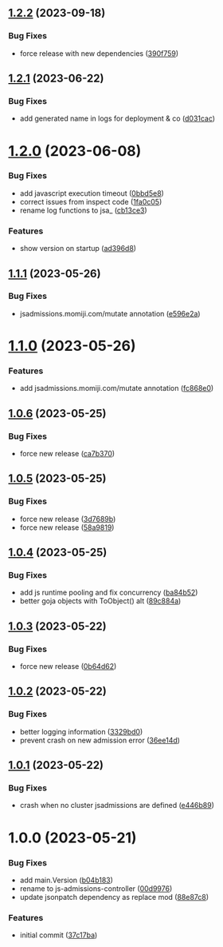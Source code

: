 ## [1.2.2](https://github.com/momiji/js-admissions-controller/compare/v1.2.1...v1.2.2) (2023-09-18)


### Bug Fixes

* force release with new dependencies ([390f759](https://github.com/momiji/js-admissions-controller/commit/390f7598837969713bd1ce5365ff95c9929cdd21))

## [1.2.1](https://github.com/momiji/js-admissions-controller/compare/v1.2.0...v1.2.1) (2023-06-22)


### Bug Fixes

* add generated name in logs for deployment & co ([d031cac](https://github.com/momiji/js-admissions-controller/commit/d031cacb57121a11b47296a5b008aba14ab3fb6c))

# [1.2.0](https://github.com/momiji/js-admissions-controller/compare/v1.1.1...v1.2.0) (2023-06-08)


### Bug Fixes

* add javascript execution timeout ([0bbd5e8](https://github.com/momiji/js-admissions-controller/commit/0bbd5e81506db756aee4827d62cfdcac94fb051a))
* correct issues from inspect code ([1fa0c05](https://github.com/momiji/js-admissions-controller/commit/1fa0c05628ea8a1b7c7b7cd043f289327c61a9e7))
* rename log functions to jsa_ ([cb13ce3](https://github.com/momiji/js-admissions-controller/commit/cb13ce364b96cc08df686f15be74ddcfda36f956))


### Features

* show version on startup ([ad396d8](https://github.com/momiji/js-admissions-controller/commit/ad396d887d30c8cbe9e16af6be7977f8530242be))

## [1.1.1](https://github.com/momiji/js-admissions-controller/compare/v1.1.0...v1.1.1) (2023-05-26)


### Bug Fixes

* jsadmissions.momiji.com/mutate annotation ([e596e2a](https://github.com/momiji/js-admissions-controller/commit/e596e2a4f33ff1eda5778aa9c18ff94b93011a8d))

# [1.1.0](https://github.com/momiji/js-admissions-controller/compare/v1.0.6...v1.1.0) (2023-05-26)


### Features

* add jsadmissions.momiji.com/mutate annotation ([fc868e0](https://github.com/momiji/js-admissions-controller/commit/fc868e02886f07c119b344bcf11623170561a61d))

## [1.0.6](https://github.com/momiji/js-admissions-controller/compare/v1.0.5...v1.0.6) (2023-05-25)


### Bug Fixes

* force new release ([ca7b370](https://github.com/momiji/js-admissions-controller/commit/ca7b3704b845fcead7d76478817b1f0697dc2edb))

## [1.0.5](https://github.com/momiji/js-admissions-controller/compare/v1.0.4...v1.0.5) (2023-05-25)


### Bug Fixes

* force new release ([3d7689b](https://github.com/momiji/js-admissions-controller/commit/3d7689bff16ccb2e0398d2e245bedb73b3fd619f))
* force new release ([58a9819](https://github.com/momiji/js-admissions-controller/commit/58a98198a138388ad6f0a0ddaf742a398fd90923))

## [1.0.4](https://github.com/momiji/js-admissions-controller/compare/v1.0.3...v1.0.4) (2023-05-25)


### Bug Fixes

* add js runtime pooling and fix concurrency ([ba84b52](https://github.com/momiji/js-admissions-controller/commit/ba84b52635db6a72a785af394841b75e1cce3b67))
* better goja objects with ToObject() alt ([89c884a](https://github.com/momiji/js-admissions-controller/commit/89c884acc0dbd4ee9d2cc4cbb004db5c90ca77e2))

## [1.0.3](https://github.com/momiji/js-admissions-controller/compare/v1.0.2...v1.0.3) (2023-05-22)


### Bug Fixes

* force new release ([0b64d62](https://github.com/momiji/js-admissions-controller/commit/0b64d629dba181b40ac8d4cef0cc2eb592ae4e42))

## [1.0.2](https://github.com/momiji/js-admissions-controller/compare/v1.0.1...v1.0.2) (2023-05-22)


### Bug Fixes

* better logging information ([3329bd0](https://github.com/momiji/js-admissions-controller/commit/3329bd051250b74d1228f1f3f827d26ea4f78196))
* prevent crash on new admission error ([36ee14d](https://github.com/momiji/js-admissions-controller/commit/36ee14dcb16a4054daf8c261df1ff686f6fd4086))

## [1.0.1](https://github.com/momiji/js-admissions-controller/compare/v1.0.0...v1.0.1) (2023-05-22)


### Bug Fixes

* crash when no cluster jsadmissions are defined ([e446b89](https://github.com/momiji/js-admissions-controller/commit/e446b89213a610e29b6298ae0d5a876378e5215f))

# 1.0.0 (2023-05-21)


### Bug Fixes

* add main.Version ([b04b183](https://github.com/momiji/js-admissions-controller/commit/b04b1838c6ae522c7943a986351ee09cf747ad03))
* rename to js-admissions-controller ([00d9976](https://github.com/momiji/js-admissions-controller/commit/00d9976f41792531acde2e5a4f84870919cd047b))
* update jsonpatch dependency as replace mod ([88e87c8](https://github.com/momiji/js-admissions-controller/commit/88e87c8c96041d49edaaa8dfc27ecc56a9a34fbd))


### Features

* initial commit ([37c17ba](https://github.com/momiji/js-admissions-controller/commit/37c17ba36f2d2d1fefa2360d1cc8187ceae5e0f5))
